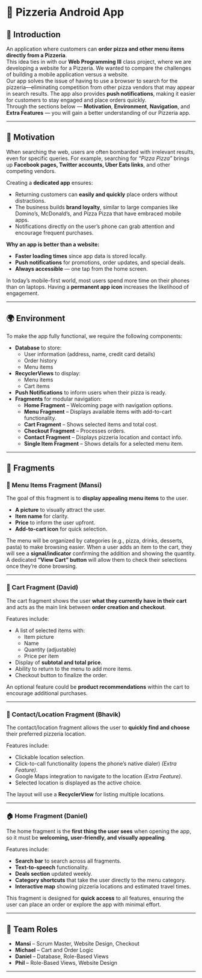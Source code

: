 # 🍕 Pizzeria Android App

## 📌 Introduction
An application where customers can **order pizza and other menu items directly from a Pizzeria**.  
This idea ties in with our **Web Programming III** class project, where we are developing a website for a Pizzeria. We wanted to compare the challenges of building a mobile application versus a website.  
Our app solves the issue of having to use a browser to search for the pizzeria—eliminating competition from other pizza vendors that may appear in search results. The app also provides **push notifications**, making it easier for customers to stay engaged and place orders quickly.  
Through the sections below — **Motivation**, **Environment**, **Navigation**, and **Extra Features** — you will gain a better understanding of our Pizzeria app.

---

## 🎯 Motivation
When searching the web, users are often bombarded with irrelevant results, even for specific queries. For example, searching for *“Pizza Pizza”* brings up **Facebook pages, Twitter accounts, Uber Eats links**, and other competing vendors.  

Creating a **dedicated app** ensures:
- Returning customers can **easily and quickly** place orders without distractions.
- The business builds **brand loyalty**, similar to large companies like Domino’s, McDonald’s, and Pizza Pizza that have embraced mobile apps.
- Notifications directly on the user’s phone can grab attention and encourage frequent purchases.

**Why an app is better than a website:**
- **Faster loading times** since app data is stored locally.
- **Push notifications** for promotions, order updates, and special deals.
- **Always accessible** — one tap from the home screen.

In today’s mobile-first world, most users spend more time on their phones than on laptops. Having a **permanent app icon** increases the likelihood of engagement.

---

## 🌍 Environment
To make the app fully functional, we require the following components:
- **Database** to store:
  - User information (address, name, credit card details)
  - Order history
  - Menu items
- **RecyclerViews** to display:
  - Menu items
  - Cart items
- **Push Notifications** to inform users when their pizza is ready.
- **Fragments** for modular navigation:
  - **Home Fragment** – Welcoming page with navigation options.
  - **Menu Fragment** – Displays available items with add-to-cart functionality.
  - **Cart Fragment** – Shows selected items and total cost.
  - **Checkout Fragment** – Processes orders.
  - **Contact Fragment** – Displays pizzeria location and contact info.
  - **Single Item Fragment** – Shows details for a selected menu item.

---

## 🧩 Fragments

### 🍕 Menu Items Fragment (Mansi)
The goal of this fragment is to **display appealing menu items** to the user.

- **A picture** to visually attract the user.
- **Item name** for clarity.
- **Price** to inform the user upfront.
- **Add-to-cart icon** for quick selection.

The menu will be organized by categories (e.g., pizza, drinks, desserts, pasta) to make browsing easier. When a user adds an item to the cart, they will see a **signal/indicator** confirming the addition and showing the quantity. A dedicated **“View Cart” button** will allow them to check their selections once they’re done browsing.

---

### 🛒 Cart Fragment (David)
The cart fragment shows the user **what they currently have in their cart** and acts as the main link between **order creation and checkout**.

Features include:
- A list of selected items with:
  - Item picture
  - Name
  - Quantity (adjustable)
  - Price per item
- Display of **subtotal and total price**.
- Ability to return to the menu to add more items.
- Checkout button to finalize the order.

An optional feature could be **product recommendations** within the cart to encourage additional purchases.

---

### 📍 Contact/Location Fragment (Bhavik)
The contact/location fragment allows the user to **quickly find and choose** their preferred pizzeria location.

Features include:
- Clickable location selection.
- Click-to-call functionality (opens the phone’s native dialer) *(Extra Feature)*.
- Google Maps integration to navigate to the location *(Extra Feature)*.
- Selected location is displayed as the active choice.

The layout will use a **RecyclerView** for listing multiple locations.

---

### 🏠 Home Fragment (Daniel)
The home fragment is the **first thing the user sees** when opening the app, so it must be **welcoming, user-friendly, and visually appealing**.

Features include:
- **Search bar** to search across all fragments.
- **Text-to-speech** functionality.
- **Deals section** updated weekly.
- **Category shortcuts** that take the user directly to the menu category.
- **Interactive map** showing pizzeria locations and estimated travel times.

This fragment is designed for **quick access** to all features, ensuring the user can place an order or explore the app with minimal effort.

---

## 👥 Team Roles
- **Mansi** – Scrum Master, Website Design, Checkout
- **Michael** – Cart and Order Logic
- **Daniel** – Database, Role-Based Views
- **Phil** – Role-Based Views, Website Design

---
